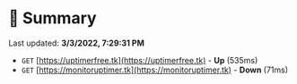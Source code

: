 # 📖 Summary
Last updated: **3/3/2022, 7:29:31 PM**

- `GET` [https://uptimerfree.tk](https://uptimerfree.tk) - **Up** (535ms)
- `GET` [https://monitoruptimer.tk](https://monitoruptimer.tk) - **Down** (71ms)

